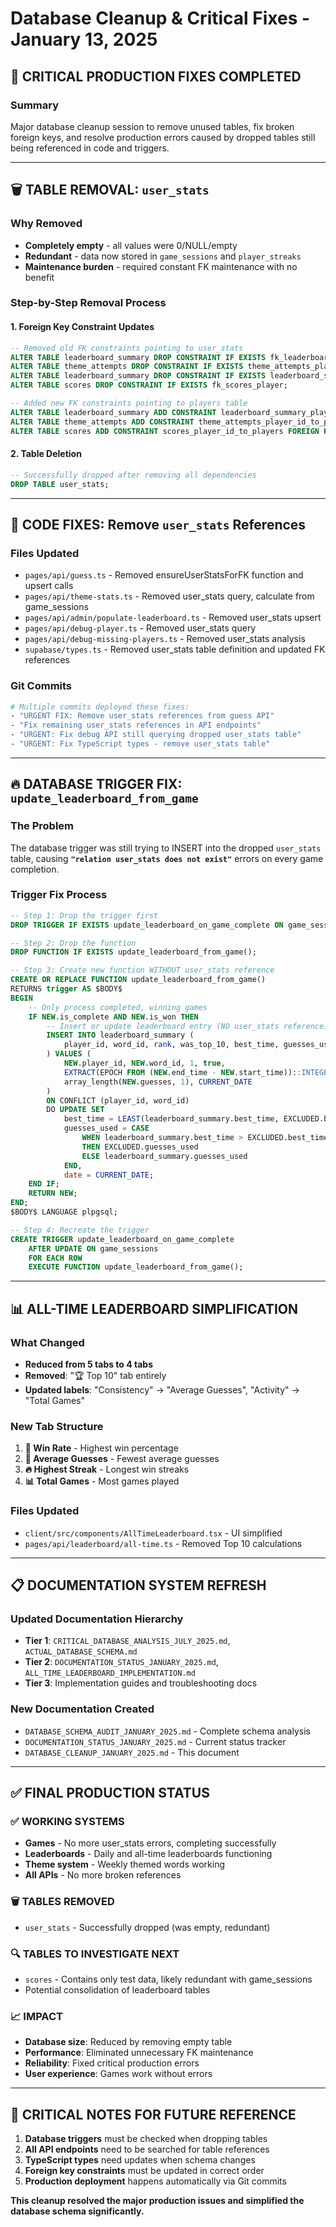 # Database Cleanup & Critical Fixes - January 13, 2025

## 🚨 **CRITICAL PRODUCTION FIXES COMPLETED**

### **Summary**
Major database cleanup session to remove unused tables, fix broken foreign keys, and resolve production errors caused by dropped tables still being referenced in code and triggers.

---

## 🗑️ **TABLE REMOVAL: `user_stats`**

### **Why Removed**
- **Completely empty** - all values were 0/NULL/empty
- **Redundant** - data now stored in `game_sessions` and `player_streaks` 
- **Maintenance burden** - required constant FK maintenance with no benefit

### **Step-by-Step Removal Process**

#### **1. Foreign Key Constraint Updates**
```sql
-- Removed old FK constraints pointing to user_stats
ALTER TABLE leaderboard_summary DROP CONSTRAINT IF EXISTS fk_leaderboard_player;
ALTER TABLE theme_attempts DROP CONSTRAINT IF EXISTS theme_attempts_player_id_fkey;
ALTER TABLE leaderboard_summary DROP CONSTRAINT IF EXISTS leaderboard_summary_player_id_fkey;
ALTER TABLE scores DROP CONSTRAINT IF EXISTS fk_scores_player;

-- Added new FK constraints pointing to players table
ALTER TABLE leaderboard_summary ADD CONSTRAINT leaderboard_summary_player_id_to_players FOREIGN KEY (player_id) REFERENCES players(id);
ALTER TABLE theme_attempts ADD CONSTRAINT theme_attempts_player_id_to_players FOREIGN KEY (player_id) REFERENCES players(id);
ALTER TABLE scores ADD CONSTRAINT scores_player_id_to_players FOREIGN KEY (player_id) REFERENCES players(id);
```

#### **2. Table Deletion**
```sql
-- Successfully dropped after removing all dependencies
DROP TABLE user_stats;
```

---

## 🔧 **CODE FIXES: Remove `user_stats` References**

### **Files Updated**
- `pages/api/guess.ts` - Removed ensureUserStatsForFK function and upsert calls
- `pages/api/theme-stats.ts` - Removed user_stats query, calculate from game_sessions
- `pages/api/admin/populate-leaderboard.ts` - Removed user_stats upsert  
- `pages/api/debug-player.ts` - Removed user_stats query
- `pages/api/debug-missing-players.ts` - Removed user_stats analysis
- `supabase/types.ts` - Removed user_stats table definition and updated FK references

### **Git Commits**
```bash
# Multiple commits deployed these fixes:
- "URGENT FIX: Remove user_stats references from guess API"
- "Fix remaining user_stats references in API endpoints"
- "URGENT: Fix debug API still querying dropped user_stats table"
- "URGENT: Fix TypeScript types - remove user_stats table"
```

---

## 🔥 **DATABASE TRIGGER FIX: `update_leaderboard_from_game`**

### **The Problem**
The database trigger was still trying to INSERT into the dropped `user_stats` table, causing **`"relation user_stats does not exist"`** errors on every game completion.

### **Trigger Fix Process**
```sql
-- Step 1: Drop the trigger first
DROP TRIGGER IF EXISTS update_leaderboard_on_game_complete ON game_sessions;

-- Step 2: Drop the function
DROP FUNCTION IF EXISTS update_leaderboard_from_game();

-- Step 3: Create new function WITHOUT user_stats reference
CREATE OR REPLACE FUNCTION update_leaderboard_from_game()
RETURNS trigger AS $BODY$
BEGIN
    -- Only process completed, winning games
    IF NEW.is_complete AND NEW.is_won THEN
        -- Insert or update leaderboard entry (NO user_stats reference)
        INSERT INTO leaderboard_summary (
            player_id, word_id, rank, was_top_10, best_time, guesses_used, date
        ) VALUES (
            NEW.player_id, NEW.word_id, 1, true,
            EXTRACT(EPOCH FROM (NEW.end_time - NEW.start_time))::INTEGER,
            array_length(NEW.guesses, 1), CURRENT_DATE
        )
        ON CONFLICT (player_id, word_id) 
        DO UPDATE SET
            best_time = LEAST(leaderboard_summary.best_time, EXCLUDED.best_time),
            guesses_used = CASE 
                WHEN leaderboard_summary.best_time > EXCLUDED.best_time 
                THEN EXCLUDED.guesses_used 
                ELSE leaderboard_summary.guesses_used 
            END,
            date = CURRENT_DATE;
    END IF;
    RETURN NEW;
END;
$BODY$ LANGUAGE plpgsql;

-- Step 4: Recreate the trigger
CREATE TRIGGER update_leaderboard_on_game_complete
    AFTER UPDATE ON game_sessions
    FOR EACH ROW
    EXECUTE FUNCTION update_leaderboard_from_game();
```

---

## 📊 **ALL-TIME LEADERBOARD SIMPLIFICATION**

### **What Changed**
- **Reduced from 5 tabs to 4 tabs**
- **Removed**: "🏆 Top 10" tab entirely
- **Updated labels**: "Consistency" → "Average Guesses", "Activity" → "Total Games"

### **New Tab Structure**
1. **🥇 Win Rate** - Highest win percentage
2. **🎯 Average Guesses** - Fewest average guesses  
3. **🔥 Highest Streak** - Longest win streaks
4. **📊 Total Games** - Most games played

### **Files Updated**
- `client/src/components/AllTimeLeaderboard.tsx` - UI simplified
- `pages/api/leaderboard/all-time.ts` - Removed Top 10 calculations

---

## 📋 **DOCUMENTATION SYSTEM REFRESH**

### **Updated Documentation Hierarchy**
- **Tier 1**: `CRITICAL_DATABASE_ANALYSIS_JULY_2025.md`, `ACTUAL_DATABASE_SCHEMA.md`
- **Tier 2**: `DOCUMENTATION_STATUS_JANUARY_2025.md`, `ALL_TIME_LEADERBOARD_IMPLEMENTATION.md`
- **Tier 3**: Implementation guides and troubleshooting docs

### **New Documentation Created**
- `DATABASE_SCHEMA_AUDIT_JANUARY_2025.md` - Complete schema analysis
- `DOCUMENTATION_STATUS_JANUARY_2025.md` - Current status tracker
- `DATABASE_CLEANUP_JANUARY_2025.md` - This document

---

## ✅ **FINAL PRODUCTION STATUS**

### **✅ WORKING SYSTEMS**
- **Games** - No more user_stats errors, completing successfully
- **Leaderboards** - Daily and all-time leaderboards functioning  
- **Theme system** - Weekly themed words working
- **All APIs** - No more broken references

### **🗑️ TABLES REMOVED**
- `user_stats` - Successfully dropped (was empty, redundant)

### **🔍 TABLES TO INVESTIGATE NEXT**
- `scores` - Contains only test data, likely redundant with game_sessions
- Potential consolidation of leaderboard tables

### **📈 IMPACT**
- **Database size**: Reduced by removing empty table
- **Performance**: Eliminated unnecessary FK maintenance
- **Reliability**: Fixed critical production errors
- **User experience**: Games work without errors

---

## 🚨 **CRITICAL NOTES FOR FUTURE REFERENCE**

1. **Database triggers** must be checked when dropping tables
2. **All API endpoints** need to be searched for table references
3. **TypeScript types** need updates when schema changes
4. **Foreign key constraints** must be updated in correct order
5. **Production deployment** happens automatically via Git commits

**This cleanup resolved the major production issues and simplified the database schema significantly.** 